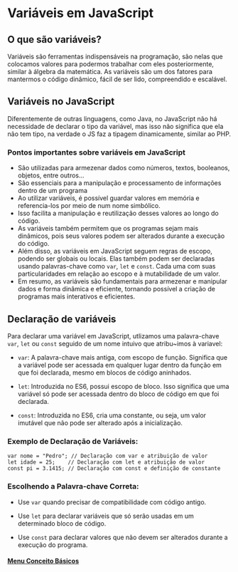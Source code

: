 # Variáveis em JavaScript

## O que são variáveis?

<p>Variáveis são ferramentas indispensáveis na programação, são nelas que colocamos valores para podermos trabalhar com eles posteriormente, similar à álgebra da matemática. As variáveis são um dos fatores para mantermos o código dinâmico, fácil de ser lido, compreendido e escalável.</p>

## Variáveis no JavaScript

<p>Diferentemente de outras linguagens, como Java, no JavaScript não há necessidade de declarar o tipo da variável, mas isso não significa que ela não tem tipo, na verdade o JS faz a tipagem dinamicamente, similar ao PHP.
</p>

### Pontos importantes sobre variáveis em JavaScript

- São utilizadas para armezenar dados como números, textos, booleanos, objetos, entre outros...
- São essenciais para a manipulação e processamento de informações dentro de um programa
- Ao utilizar variáveis, é possível guardar valores em memória e referencia-los por meio de num nome simbólico.
- Isso facilita a manipulação e reutilização desses valores ao longo do código.
- As variáveis também permitem que os programas sejam mais dinâmicos, pois seus valores podem ser alterados durante a execução do código.
- Além disso, as variáveis em JavaScript seguem regras de escopo, podendo ser globais ou locais. Elas também podem ser declaradas usando palavras-chave como `var`, `let` e `const`. Cada uma com suas particularidades em relação ao escopo e à mutabilidade de um valor.
- Em resumo, as variáveis são fundamentais para armezenar e manipular dados e forma dinâmica e eficiente, tornando possível a criação de programas mais interativos e eficientes. 

## Declaração de variáveis

Para declarar uma variável em JavaScript, utlizamos uma palavra-chave `var`, `let` ou `const` seguido de um nome intuivo que atribu~imos à variavel:

- `var`: A palavra-chave mais antiga, com escopo de função. Significa que a variável pode ser acessada em qualquer lugar dentro da função em que foi declarada, mesmo em blocos de código aninhados.

- `let`: Introduzida no ES6, possui escopo de bloco. Isso significa que uma variável só pode ser acessada dentro do bloco de código em que foi declarada.

- `const`:  Introduzida no ES6, cria uma constante, ou seja, um valor imutável que não pode ser alterado após a inicialização.

### Exemplo de Declaração de Variáveis:

```
var nome = "Pedro"; // Declaração com var e atribuição de valor
let idade = 25;    // Declaração com let e atribuição de valor
const pi = 3.1415; // Declaração com const e definição de constante

```

### Escolhendo a Palavra-chave Correta:

- Use `var` quando precisar de compatibilidade com código antigo.

- Use `let` para declarar variáveis ​​que só serão usadas em um determinado bloco de código.

- Use `const` para declarar valores que não devem ser alterados durante a execução do programa.

#### [Menu Conceito Básicos](../conceitos-basicos.md)
